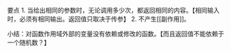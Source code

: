 要点
	1. 当给出相同的参数时，无论调用多少次，都返回相同的内容。【相同输入时，必须有相同输出。返回值只取决于传参】
	2. 不产生[[副作用]]。

小结：对函数作用域外部的变量没有依赖或修改的函数。【而且返回值不能依赖于一个随机数？】